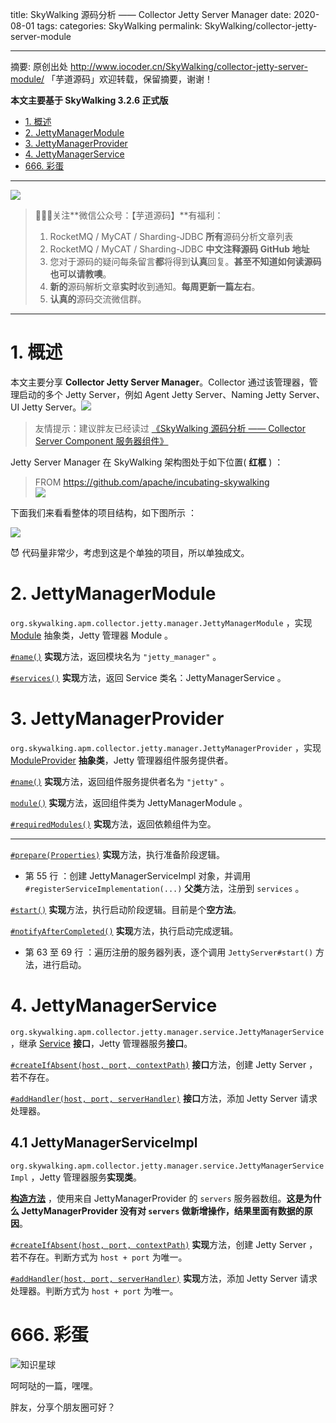 title: SkyWalking 源码分析 —— Collector Jetty Server Manager
date: 2020-08-01
tags:
categories: SkyWalking
permalink: SkyWalking/collector-jetty-server-module

-------

摘要: 原创出处 http://www.iocoder.cn/SkyWalking/collector-jetty-server-module/ 「芋道源码」欢迎转载，保留摘要，谢谢！

**本文主要基于 SkyWalking 3.2.6 正式版**

- [1. 概述](http://www.iocoder.cn/SkyWalking/collector-jetty-server-module/)
- [2. JettyManagerModule](http://www.iocoder.cn/SkyWalking/collector-jetty-server-module/)
- [3. JettyManagerProvider](http://www.iocoder.cn/SkyWalking/collector-jetty-server-module/)
- [4. JettyManagerService](http://www.iocoder.cn/SkyWalking/collector-jetty-server-module/)
- [666. 彩蛋](http://www.iocoder.cn/SkyWalking/collector-jetty-server-module/)

-------

![](http://www.iocoder.cn/images/common/wechat_mp_2018_05_18.jpg)

> 🙂🙂🙂关注**微信公众号：【芋道源码】**有福利：  
> 1. RocketMQ / MyCAT / Sharding-JDBC **所有**源码分析文章列表  
> 2. RocketMQ / MyCAT / Sharding-JDBC **中文注释源码 GitHub 地址**  
> 3. 您对于源码的疑问每条留言**都**将得到**认真**回复。**甚至不知道如何读源码也可以请教噢**。  
> 4. **新的**源码解析文章**实时**收到通知。**每周更新一篇左右**。  
> 5. **认真的**源码交流微信群。

-------

# 1. 概述

本文主要分享 **Collector Jetty Server Manager**。Collector 通过该管理器，管理启动的多个 Jetty Server，例如 Agent Jetty Server、Naming Jetty Server、UI Jetty Server。![](http://www.iocoder.cn/images/SkyWalking/2020_08_01/02.png)

> 友情提示：建议胖友已经读过 [《SkyWalking 源码分析 —— Collector Server Component 服务器组件》](http://www.iocoder.cn/SkyWalking/collector-server-component/?self)

Jetty Server Manager 在 SkyWalking 架构图处于如下位置( **红框** ) ：

> FROM https://github.com/apache/incubating-skywalking  
> ![](http://www.iocoder.cn/images/SkyWalking/2020_08_01/01.jpeg)

下面我们来看看整体的项目结构，如下图所示 ：

![](http://www.iocoder.cn/images/SkyWalking/2020_08_01/03.png)

😈 代码量非常少，考虑到这是个单独的项目，所以单独成文。

# 2. JettyManagerModule

`org.skywalking.apm.collector.jetty.manager.JettyManagerModule` ，实现 [Module](https://github.com/YunaiV/skywalking/blob/40823179d7228207b06b603b9a1c09dfc4f78593/apm-collector/apm-collector-core/src/main/java/org/skywalking/apm/collector/core/module/Module.java) 抽象类，Jetty 管理器 Module 。

[`#name()`](https://github.com/YunaiV/skywalking/blob/39ee2260b8463316550c52276109a5af917e34e8/apm-collector/apm-collector-jetty-manager/collector-jetty-manager-define/src/main/java/org/skywalking/apm/collector/jetty/manager/JettyManagerModule.java#L33) **实现**方法，返回模块名为 `"jetty_manager"` 。

[`#services()`](https://github.com/YunaiV/skywalking/blob/39ee2260b8463316550c52276109a5af917e34e8/apm-collector/apm-collector-jetty-manager/collector-jetty-manager-define/src/main/java/org/skywalking/apm/collector/jetty/manager/JettyManagerModule.java#L37) **实现**方法，返回 Service 类名：JettyManagerService 。

# 3. JettyManagerProvider

`org.skywalking.apm.collector.jetty.manager.JettyManagerProvider` ，实现 [ModuleProvider](https://github.com/YunaiV/skywalking/blob/40823179d7228207b06b603b9a1c09dfc4f78593/apm-collector/apm-collector-core/src/main/java/org/skywalking/apm/collector/core/module/ModuleProvider.java) **抽象类**，Jetty 管理器组件服务提供者。

[`#name()`](https://github.com/YunaiV/skywalking/blob/39ee2260b8463316550c52276109a5af917e34e8/apm-collector/apm-collector-jetty-manager/collector-jetty-manager-provider/src/main/java/org/skywalking/apm/collector/jetty/manager/JettyManagerProvider.java#L46) **实现**方法，返回组件服务提供者名为 `"jetty"` 。

[`module()`](https://github.com/YunaiV/skywalking/blob/39ee2260b8463316550c52276109a5af917e34e8/apm-collector/apm-collector-jetty-manager/collector-jetty-manager-provider/src/main/java/org/skywalking/apm/collector/jetty/manager/JettyManagerProvider.java#L50) **实现**方法，返回组件类为 JettyManagerModule 。

[`#requiredModules()`](https://github.com/YunaiV/skywalking/blob/39ee2260b8463316550c52276109a5af917e34e8/apm-collector/apm-collector-jetty-manager/collector-jetty-manager-provider/src/main/java/org/skywalking/apm/collector/jetty/manager/JettyManagerProvider.java#L72) **实现**方法，返回依赖组件为空。

-------

[`#prepare(Properties)`](https://github.com/YunaiV/skywalking/blob/39ee2260b8463316550c52276109a5af917e34e8/apm-collector/apm-collector-jetty-manager/collector-jetty-manager-provider/src/main/java/org/skywalking/apm/collector/jetty/manager/JettyManagerProvider.java#L54) **实现**方法，执行准备阶段逻辑。

* 第 55 行 ：创建 JettyManagerServiceImpl 对象，并调用 `#registerServiceImplementation(...)` **父类**方法，注册到 `services` 。

[`#start()`](https://github.com/YunaiV/skywalking/blob/39ee2260b8463316550c52276109a5af917e34e8/apm-collector/apm-collector-jetty-manager/collector-jetty-manager-provider/src/main/java/org/skywalking/apm/collector/jetty/manager/JettyManagerProvider.java#L58) **实现**方法，执行启动阶段逻辑。目前是个**空方法**。

[`#notifyAfterCompleted()`](https://github.com/YunaiV/skywalking/blob/39ee2260b8463316550c52276109a5af917e34e8/apm-collector/apm-collector-jetty-manager/collector-jetty-manager-provider/src/main/java/org/skywalking/apm/collector/jetty/manager/JettyManagerProvider.java#L61) **实现**方法，执行启动完成逻辑。

* 第 63 至 69 行 ：遍历注册的服务器列表，逐个调用 `JettyServer#start()` 方法，进行启动。

# 4. JettyManagerService

`org.skywalking.apm.collector.jetty.manager.service.JettyManagerService` ，继承 [Service](https://github.com/YunaiV/skywalking/blob/40823179d7228207b06b603b9a1c09dfc4f78593/apm-collector/apm-collector-core/src/main/java/org/skywalking/apm/collector/core/module/Service.java) **接口**，Jetty 管理器服务**接口**。

[`#createIfAbsent(host, port, contextPath)`](https://github.com/YunaiV/skywalking/blob/71993b1790b29df66644334dcfe1796e889ddc9b/apm-collector/apm-collector-jetty-manager/collector-jetty-manager-define/src/main/java/org/skywalking/apm/collector/jetty/manager/service/JettyManagerService.java#L40) **接口**方法，创建 Jetty Server ，若不存在。

[`#addHandler(host, port, serverHandler)`](https://github.com/YunaiV/skywalking/blob/71993b1790b29df66644334dcfe1796e889ddc9b/apm-collector/apm-collector-jetty-manager/collector-jetty-manager-define/src/main/java/org/skywalking/apm/collector/jetty/manager/service/JettyManagerService.java#L49) **接口**方法，添加 Jetty Server 请求处理器。

## 4.1 JettyManagerServiceImpl

`org.skywalking.apm.collector.jetty.manager.service.JettyManagerServiceImpl` ，Jetty 管理器服务**实现类**。

[**构造方法**](https://github.com/YunaiV/skywalking/blob/21a84f89165f74c7fe702650ff4d12db5a9613e4/apm-collector/apm-collector-jetty-manager/collector-jetty-manager-provider/src/main/java/org/skywalking/apm/collector/jetty/manager/service/JettyManagerServiceImpl.java#L46) ，使用来自 JettyManagerProvider 的 `servers` 服务器数组。**这是为什么 JettyManagerProvider 没有对 `servers` 做新增操作，结果里面有数据的原因**。

[`#createIfAbsent(host, port, contextPath)`](https://github.com/YunaiV/skywalking/blob/21a84f89165f74c7fe702650ff4d12db5a9613e4/apm-collector/apm-collector-jetty-manager/collector-jetty-manager-provider/src/main/java/org/skywalking/apm/collector/jetty/manager/service/JettyManagerServiceImpl.java#L50) **实现**方法，创建 Jetty Server ，若不存在。判断方式为 `host + port` 为唯一。

[`#addHandler(host, port, serverHandler)`](https://github.com/YunaiV/skywalking/blob/21a84f89165f74c7fe702650ff4d12db5a9613e4/apm-collector/apm-collector-jetty-manager/collector-jetty-manager-provider/src/main/java/org/skywalking/apm/collector/jetty/manager/service/JettyManagerServiceImpl.java#L66) **实现**方法，添加 Jetty Server 请求处理器。判断方式为 `host + port` 为唯一。

# 666. 彩蛋

![知识星球](http://www.iocoder.cn/images/Architecture/2017_12_29/01.png)

呵呵哒的一篇，嘿嘿。

胖友，分享个朋友圈可好？


